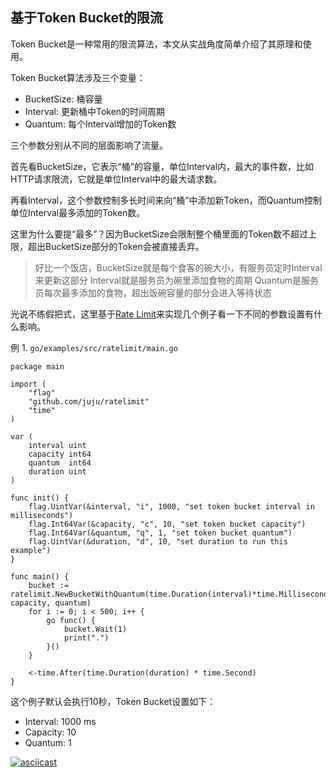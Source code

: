 基于Token Bucket的限流
--------------------

Token Bucket是一种常用的限流算法，本文从实战角度简单介绍了其原理和使用。

Token Bucket算法涉及三个变量：

* BucketSize: 桶容量
* Interval: 更新桶中Token的时间周期
* Quantum: 每个Interval增加的Token数

三个参数分别从不同的层面影响了流量。
 
首先看BucketSize，它表示“桶”的容量，单位Interval内，最大的事件数，比如HTTP请求限流，它就是单位Interval中的最大请求数。

再看Interval，这个参数控制多长时间来向“桶”中添加新Token，而Quantum控制单位Interval最多添加的Token数。

这里为什么要提“最多”？因为BucketSize会限制整个桶里面的Token数不超过上限，超出BucketSize部分的Token会被直接丢弃。

> 好比一个饭店，BucketSize就是每个食客的碗大小，有服务员定时Interval来更新这部分
> Interval就是服务员为碗里添加食物的周期
> Quantum是服务员每次最多添加的食物，超出饭碗容量的部分会进入等待状态

光说不练假把式，这里基于[Rate Limit](https://github.com/juju/ratelimit)来实现几个例子看一下不同的参数设置有什么影响。

例 1. `go/examples/src/ratelimit/main.go`

```
package main

import (
	"flag"
	"github.com/juju/ratelimit"
	"time"
)

var (
	interval uint
	capacity int64
	quantum  int64
	duration uint
)

func init() {
	flag.UintVar(&interval, "i", 1000, "set token bucket interval in milliseconds")
	flag.Int64Var(&capacity, "c", 10, "set token bucket capacity")
	flag.Int64Var(&quantum, "q", 1, "set token bucket quantum")
	flag.UintVar(&duration, "d", 10, "set duration to run this example")
}

func main() {
	bucket := ratelimit.NewBucketWithQuantum(time.Duration(interval)*time.Millisecond, capacity, quantum)
	for i := 0; i < 500; i++ {
		go func() {
			bucket.Wait(1)
			print(".")
		}()
	}

	<-time.After(time.Duration(duration) * time.Second)
}
```

这个例子默认会执行10秒，Token Bucket设置如下：

* Interval: 1000 ms
* Capacity: 10
* Quantum: 1

[![asciicast](https://asciinema.org/a/bavkebqxc4wjgb2zv0t97es9y.png)](https://asciinema.org/a/3mmy9EJETqIUkQF9E4a6gEQi1)

